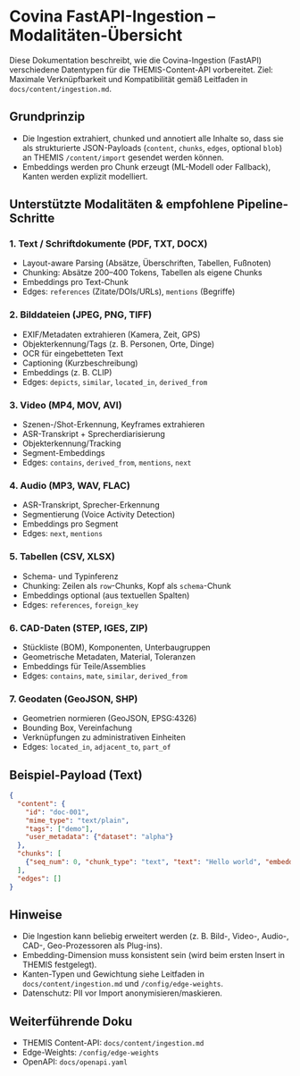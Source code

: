 # Covina FastAPI-Ingestion – Modalitäten-Übersicht

Diese Dokumentation beschreibt, wie die Covina-Ingestion (FastAPI) verschiedene Datentypen für die THEMIS-Content-API vorbereitet. Ziel: Maximale Verknüpfbarkeit und Kompatibilität gemäß Leitfaden in `docs/content/ingestion.md`.

## Grundprinzip
- Die Ingestion extrahiert, chunked und annotiert alle Inhalte so, dass sie als strukturierte JSON-Payloads (`content`, `chunks`, `edges`, optional `blob`) an THEMIS `/content/import` gesendet werden können.
- Embeddings werden pro Chunk erzeugt (ML-Modell oder Fallback), Kanten werden explizit modelliert.

## Unterstützte Modalitäten & empfohlene Pipeline-Schritte

### 1. Text / Schriftdokumente (PDF, TXT, DOCX)
- Layout-aware Parsing (Absätze, Überschriften, Tabellen, Fußnoten)
- Chunking: Absätze 200–400 Tokens, Tabellen als eigene Chunks
- Embeddings pro Text-Chunk
- Edges: `references` (Zitate/DOIs/URLs), `mentions` (Begriffe)

### 2. Bilddateien (JPEG, PNG, TIFF)
- EXIF/Metadaten extrahieren (Kamera, Zeit, GPS)
- Objekterkennung/Tags (z. B. Personen, Orte, Dinge)
- OCR für eingebetteten Text
- Captioning (Kurzbeschreibung)
- Embeddings (z. B. CLIP)
- Edges: `depicts`, `similar`, `located_in`, `derived_from`

### 3. Video (MP4, MOV, AVI)
- Szenen-/Shot-Erkennung, Keyframes extrahieren
- ASR-Transkript + Sprecherdiarisierung
- Objekterkennung/Tracking
- Segment-Embeddings
- Edges: `contains`, `derived_from`, `mentions`, `next`

### 4. Audio (MP3, WAV, FLAC)
- ASR-Transkript, Sprecher-Erkennung
- Segmentierung (Voice Activity Detection)
- Embeddings pro Segment
- Edges: `next`, `mentions`

### 5. Tabellen (CSV, XLSX)
- Schema- und Typinferenz
- Chunking: Zeilen als `row`-Chunks, Kopf als `schema`-Chunk
- Embeddings optional (aus textuellen Spalten)
- Edges: `references`, `foreign_key`

### 6. CAD-Daten (STEP, IGES, ZIP)
- Stückliste (BOM), Komponenten, Unterbaugruppen
- Geometrische Metadaten, Material, Toleranzen
- Embeddings für Teile/Assemblies
- Edges: `contains`, `mate`, `similar`, `derived_from`

### 7. Geodaten (GeoJSON, SHP)
- Geometrien normieren (GeoJSON, EPSG:4326)
- Bounding Box, Vereinfachung
- Verknüpfungen zu administrativen Einheiten
- Edges: `located_in`, `adjacent_to`, `part_of`

## Beispiel-Payload (Text)
```json
{
  "content": {
    "id": "doc-001",
    "mime_type": "text/plain",
    "tags": ["demo"],
    "user_metadata": {"dataset": "alpha"}
  },
  "chunks": [
    {"seq_num": 0, "chunk_type": "text", "text": "Hello world", "embedding": [0.1, 0.2, ...] }
  ],
  "edges": []
}
```

## Hinweise
- Die Ingestion kann beliebig erweitert werden (z. B. Bild-, Video-, Audio-, CAD-, Geo-Prozessoren als Plug-ins).
- Embedding-Dimension muss konsistent sein (wird beim ersten Insert in THEMIS festgelegt).
- Kanten-Typen und Gewichtung siehe Leitfaden in `docs/content/ingestion.md` und `/config/edge-weights`.
- Datenschutz: PII vor Import anonymisieren/maskieren.

## Weiterführende Doku
- THEMIS Content-API: `docs/content/ingestion.md`
- Edge-Weights: `/config/edge-weights`
- OpenAPI: `docs/openapi.yaml`
